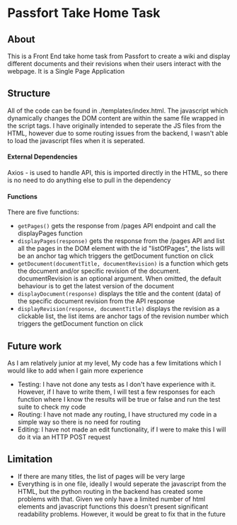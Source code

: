# Passfort Take Home Task

## About
This is a Front End take home task from Passfort to create a wiki and display different documents and their revisions when their users interact with the webpage. It is a Single Page Application

## Structure
All of the code can be found in ./templates/index.html. The javascript which dynamically changes the DOM content are within the same file wrapped in the script tags. I have originally intended to seperate the JS files from the HTML, however due to some routing issues from the backend, I wasn't able to load the javascript files when it is seperated.

#### External Dependencies
Axios - is used to handle API, this is imported directly in the HTML, so there is no need to do anything else to pull in the dependency

#### Functions
There are five functions:
- `getPages()` gets the response from /pages API endpoint and call the displayPages function
- `displayPages(response)` gets the response from the /pages API and list all the pages in the DOM element with the id "listOfPages", the lists will be an anchor tag which triggers the getDocument function on click
- `getDocument(documentTitle, documentRevision)` is a function which gets the document and/or specific revision of the document. documentRevision is an optional argument. When omitted, the default behaviour is to get the latest version of the document
- `displayDocument(response)` displays the title and the content (data) of the specific document revision from the API response
- `displayRevision(response, documentTitle)` displays the revision as a clickable list, the list items are anchor tags of the revision number which triggers the getDocument function on click

## Future work
As I am relatively junior at my level, My code has a few limitations which I would like to add when I gain more experience
- Testing: I have not done any tests as I don't have experience with it. However, if I have to write them, I will test a few responses for each function where I know the results will be true or false and run the test suite to check my code
- Routing: I have not made any routing, I have structured my code in a simple way so there is no need for routing
- Editing: I have not made an edit functionality, if I were to make this I will do it via an HTTP POST request

## Limitation
- If there are many titles, the list of pages will be very large
- Everything is in one file, ideally I would seperate the javascript from the HTML, but the python routing in the backend has created some problems with that. Given we only have a limited number of html elements and javascript functions this doesn't present significant readability problems. However, it would be great to fix that in the future